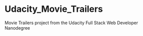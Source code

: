# Udacity_Movie_Trailers
Movie Trailers project from the Udacity Full Stack Web Developer Nanodegree
